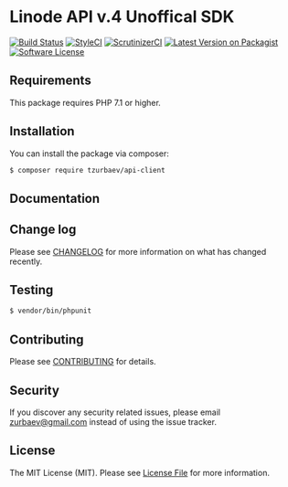 # Linode API v.4 Unoffical SDK

[![Build Status][ico-travis]][link-travis]
[![StyleCI][ico-styleci]][link-styleci]
[![ScrutinizerCI][ico-scrutinizer]][link-scrutinizer]
[![Latest Version on Packagist][ico-version]][link-packagist]
[![Software License][ico-license]](LICENSE.md)

## Requirements
This package requires PHP 7.1 or higher.

## Installation

You can install the package via composer:

``` bash
$ composer require tzurbaev/api-client
```

## Documentation

## Change log

Please see [CHANGELOG](CHANGELOG.md) for more information on what has changed recently.

## Testing

``` bash
$ vendor/bin/phpunit
```

## Contributing

Please see [CONTRIBUTING](CONTRIBUTING.md) for details.

## Security

If you discover any security related issues, please email zurbaev@gmail.com instead of using the issue tracker.

## License

The MIT License (MIT). Please see [License File](LICENSE.md) for more information.

[ico-version]: https://poser.pugx.org/tzurbaev/api-client/version?format=flat
[ico-license]: https://poser.pugx.org/tzurbaev/api-client/license?format=flat
[ico-travis]: https://api.travis-ci.org/tzurbaev/api-client.svg?branch=master
[ico-styleci]: https://styleci.io/repos/XXX/shield?branch=master&style=flat
[ico-scrutinizer]: https://scrutinizer-ci.com/g/tzurbaev/api-client/badges/quality-score.png?b=master

[link-packagist]: https://packagist.org/packages/tzurbaev/api-client
[link-travis]: https://travis-ci.org/tzurbaev/api-client
[link-styleci]: https://styleci.io/repos/XXX
[link-scrutinizer]: https://scrutinizer-ci.com/g/tzurbaev/api-client/
[link-author]: https://github.com/tzurbaev
